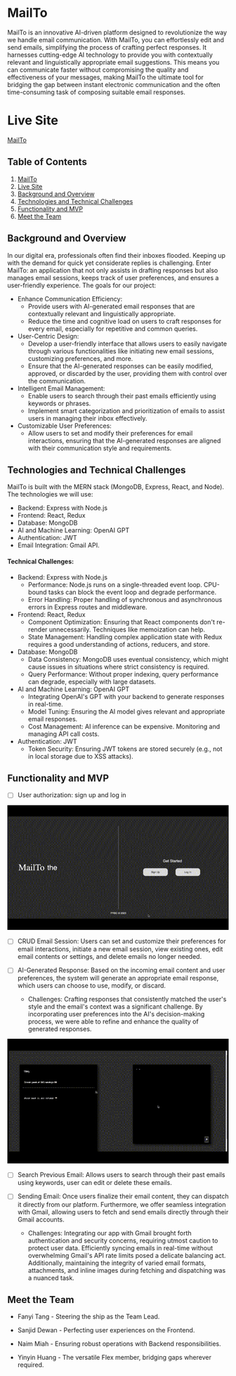 # MailTo

MailTo is an innovative AI-driven platform designed to revolutionize the way we handle email communication. With MailTo, you can effortlessly edit and send emails, simplifying the process of crafting perfect responses. It harnesses cutting-edge AI technology to provide you with contextually relevant and linguistically appropriate email suggestions. This means you can communicate faster without compromising the quality and effectiveness of your messages, making MailTo the ultimate tool for bridging the gap between instant electronic communication and the often time-consuming task of composing suitable email responses.

# Live Site
[MailTo](https://mailto.naimmiah.com/)

## Table of Contents
1. [MailTo](#mailto)
2. [Live Site](#live-site)
3. [Background and Overview](#background-and-overview)
4. [Technologies and Technical Challenges](#technologies-and-technical-challenges)
5. [Functionality and MVP](#functionality-and-mvp)
6. [Meet the Team](#meet-the-team)


## Background and Overview

In our digital era, professionals often find their inboxes flooded. Keeping up with the demand for quick yet considerate replies is challenging. Enter MailTo: an application that not only assists in drafting responses but also manages email sessions, keeps track of user preferences, and ensures a user-friendly experience. The goals for our project:

- Enhance Communication Efficiency:
    *   Provide users with AI-generated email responses that are contextually relevant and linguistically appropriate.
    *   Reduce the time and cognitive load on users to craft responses for every email, especially for repetitive and common queries.
- User-Centric Design:
    *   Develop a user-friendly interface that allows users to easily navigate through various functionalities like initiating new email sessions, customizing preferences, and more.
    *   Ensure that the AI-generated responses can be easily modified, approved, or discarded by the user, providing them with control over the communication.
- Intelligent Email Management:
    *   Enable users to search through their past emails efficiently using keywords or phrases.
    *   Implement smart categorization and prioritization of emails to assist users in managing their inbox effectively.
- Customizable User Preferences:
    *   Allow users to set and modify their preferences for email interactions, ensuring that the AI-generated responses are aligned with their communication style and requirements.

## Technologies and Technical Challenges

MailTo is built with the MERN stack (MongoDB, Express, React, and Node). The technologies we will use:

- Backend: Express with Node.js
- Frontend: React, Redux
- Database: MongoDB
- AI and Machine Learning: OpenAI GPT
- Authentication: JWT
- Email Integration: Gmail API.

#### Technical Challenges:

-   Backend: Express with Node.js
    *   Performance: Node.js runs on a single-threaded event loop. CPU-bound tasks can block the event loop and degrade performance.
    *   Error Handling: Proper handling of synchronous and asynchronous errors in Express routes and middleware.
-   Frontend: React, Redux
    *   Component Optimization: Ensuring that React components don't re-render unnecessarily. Techniques like memoization can help.
    *   State Management: Handling complex application state with Redux requires a good understanding of actions, reducers, and store.
-   Database: MongoDB
    *   Data Consistency: MongoDB uses eventual consistency, which might cause issues in situations where strict consistency is required.
    *   Query Performance: Without proper indexing, query performance can degrade, especially with large datasets.
-   AI and Machine Learning: OpenAI GPT
    *   Integrating OpenAI's GPT with your backend to generate responses in real-time.
    *   Model Tuning: Ensuring the AI model gives relevant and appropriate email responses.
    *   Cost Management: AI inference can be expensive. Monitoring and managing API call costs.
-   Authentication: JWT
    *   Token Security: Ensuring JWT tokens are stored securely (e.g., not in local storage due to XSS attacks).

## Functionality and MVP

- [ ] User authorization: sign up and log in
<p align="center">
  <img src="./frontend/src/assets/homepage.gif" />
</p>

- [ ] CRUD Email Session: Users can set and customize their preferences for email interactions, initiate a new email session, view existing ones, edit email contents or settings, and delete emails no longer needed.

- [ ] AI-Generated Response: Based on the incoming email content and user preferences, the system will generate an appropriate email response, which users can choose to use, modify, or discard.
    * Challenges: Crafting responses that consistently matched the user's style and the email's context was a significant challenge. By incorporating user preferences into the AI's decision-making process, we were able to refine and enhance the quality of generated responses.

<p align="center">
  <img src="./frontend/src/assets/AiResp.gif" />
</p>

- [ ] Search Previous Email: Allows users to search through their past emails using keywords, user can edit or delete these emails.

- [ ] Sending Email: Once users finalize their email content, they can dispatch it directly from our platform. Furthermore, we offer seamless integration with Gmail, allowing users to fetch and send emails directly through their Gmail accounts.
    * Challenges: Integrating our app with Gmail brought forth authentication and security concerns, requiring utmost caution to protect user data. Efficiently syncing emails in real-time without overwhelming Gmail's API rate limits posed a delicate balancing act. Additionally, maintaining the integrity of varied email formats, attachments, and inline images during fetching and dispatching was a nuanced task.


## Meet the Team

-   Fanyi Tang -  Steering the ship as the Team Lead.

-   Sanjid Dewan - Perfecting user experiences on the Frontend.

-   Naim Miah - Ensuring robust operations with Backend responsibilities.

-   Yinyin Huang - The versatile Flex member, bridging gaps wherever required.
